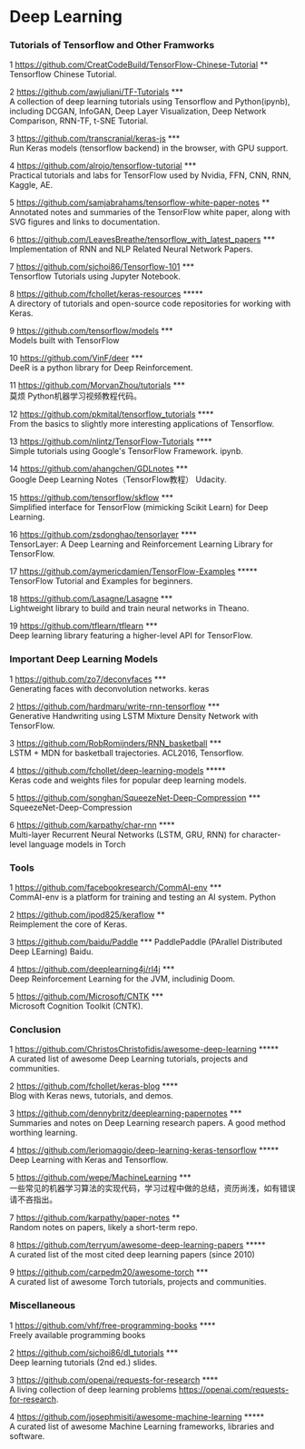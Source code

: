 # Deep Learning

### Tutorials of Tensorflow and Other Framworks 

1 https://github.com/CreatCodeBuild/TensorFlow-Chinese-Tutorial  **  
Tensorflow Chinese Tutorial. 

2 https://github.com/awjuliani/TF-Tutorials  ***  
A collection of deep learning tutorials using Tensorflow and Python(ipynb), including DCGAN, InfoGAN, Deep Layer Visualization, 
Deep Network Comparison, RNN-TF, t-SNE Tutorial.

3 https://github.com/transcranial/keras-js   ***  
Run Keras models (tensorflow backend) in the browser, with GPU support.

4 https://github.com/alrojo/tensorflow-tutorial ***  
Practical tutorials and labs for TensorFlow used by Nvidia, FFN, CNN, RNN, Kaggle, AE.

5 https://github.com/samjabrahams/tensorflow-white-paper-notes **  
Annotated notes and summaries of the TensorFlow white paper, along with SVG figures and links to documentation.

6 https://github.com/LeavesBreathe/tensorflow_with_latest_papers ***  
Implementation of RNN and NLP Related Neural Network Papers.

7 https://github.com/sjchoi86/Tensorflow-101 ***  
Tensorflow Tutorials using Jupyter Notebook.

8 https://github.com/fchollet/keras-resources *****  
A directory of tutorials and open-source code repositories for working with Keras.

9 https://github.com/tensorflow/models ***  
Models built with TensorFlow

10 https://github.com/VinF/deer ***  
DeeR is a python library for Deep Reinforcement. 

11 https://github.com/MorvanZhou/tutorials ***  
莫烦 Python机器学习视频教程代码。

12 https://github.com/pkmital/tensorflow_tutorials ****  
From the basics to slightly more interesting applications of Tensorflow.

13 https://github.com/nlintz/TensorFlow-Tutorials ****  
Simple tutorials using Google's TensorFlow Framework. ipynb.

14 https://github.com/ahangchen/GDLnotes ***  
Google Deep Learning Notes（TensorFlow教程） Udacity.

15 https://github.com/tensorflow/skflow ***  
Simplified interface for TensorFlow (mimicking Scikit Learn) for Deep Learning.

16 https://github.com/zsdonghao/tensorlayer ****  
TensorLayer: A Deep Learning and Reinforcement Learning Library for TensorFlow.

17 https://github.com/aymericdamien/TensorFlow-Examples *****  
TensorFlow Tutorial and Examples for beginners.

18 https://github.com/Lasagne/Lasagne ***  
Lightweight library to build and train neural networks in Theano.

19 https://github.com/tflearn/tflearn ***  
Deep learning library featuring a higher-level API for TensorFlow.


### Important Deep Learning Models
1 https://github.com/zo7/deconvfaces ***  
Generating faces with deconvolution networks. keras

2 https://github.com/hardmaru/write-rnn-tensorflow ***  
Generative Handwriting using LSTM Mixture Density Network with TensorFlow.

3 https://github.com/RobRomijnders/RNN_basketball ***  
LSTM + MDN for basketball trajectories. ACL2016, Tensorflow.

4 https://github.com/fchollet/deep-learning-models *****  
Keras code and weights files for popular deep learning models.

5 https://github.com/songhan/SqueezeNet-Deep-Compression ***  
SqueezeNet-Deep-Compression

6 https://github.com/karpathy/char-rnn ****  
Multi-layer Recurrent Neural Networks (LSTM, GRU, RNN) for character-level language models in Torch

### Tools
1 https://github.com/facebookresearch/CommAI-env ***  
CommAI-env is a platform for training and testing an AI system. Python

2 https://github.com/ipod825/keraflow **  
Reimplement the core of Keras.

3 https://github.com/baidu/Paddle ***
PaddlePaddle (PArallel Distributed Deep LEarning) Baidu.

4 https://github.com/deeplearning4j/rl4j ***  
Deep Reinforcement Learning for the JVM, includinig Doom.

5 https://github.com/Microsoft/CNTK ***  
Microsoft Cognition Toolkit (CNTK).

###  Conclusion

1 https://github.com/ChristosChristofidis/awesome-deep-learning *****  
A curated list of awesome Deep Learning tutorials, projects and communities.

2 https://github.com/fchollet/keras-blog ****  
Blog with Keras news, tutorials, and demos.

3 https://github.com/dennybritz/deeplearning-papernotes ***  
Summaries and notes on Deep Learning research papers. A good method worthing learning.

4 https://github.com/leriomaggio/deep-learning-keras-tensorflow *****  
Deep Learning with Keras and Tensorflow.

5 https://github.com/wepe/MachineLearning ***  
一些常见的机器学习算法的实现代码，学习过程中做的总结，资历尚浅，如有错误请不吝指出。

7 https://github.com/karpathy/paper-notes **  
Random notes on papers, likely a short-term repo.

8 https://github.com/terryum/awesome-deep-learning-papers *****  
A curated list of the most cited deep learning papers (since 2010)

9 https://github.com/carpedm20/awesome-torch ***  
A curated list of awesome Torch tutorials, projects and communities.

### Miscellaneous
1 https://github.com/vhf/free-programming-books ****  
Freely available programming books

2 https://github.com/sjchoi86/dl_tutorials ***  
Deep learning tutorials (2nd ed.) slides.

3 https://github.com/openai/requests-for-research ****  
A living collection of deep learning problems https://openai.com/requests-for-research.

4 https://github.com/josephmisiti/awesome-machine-learning *****  
A curated list of awesome Machine Learning frameworks, libraries and software.
